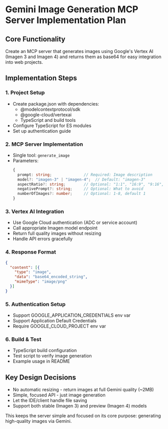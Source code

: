 # Gemini Image Generation MCP Server Implementation Plan

## Core Functionality
Create an MCP server that generates images using Google's Vertex AI (Imagen 3 and Imagen 4) and returns them as base64 for easy integration into web projects.

## Implementation Steps

### 1. Project Setup
- Create package.json with dependencies:
  - @modelcontextprotocol/sdk
  - @google-cloud/vertexai
  - TypeScript and build tools
- Configure TypeScript for ES modules
- Set up authentication guide

### 2. MCP Server Implementation
- Single tool: `generate_image`
- Parameters:
  ```typescript
  {
    prompt: string;              // Required: Image description
    model?: "imagen-3" | "imagen-4";  // Default: "imagen-3"
    aspectRatio?: string;        // Optional: "1:1", "16:9", "9:16", etc.
    negativePrompt?: string;     // Optional: What to avoid
    numberOfImages?: number;     // Optional: 1-8, default 1
  }
  ```

### 3. Vertex AI Integration
- Use Google Cloud authentication (ADC or service account)
- Call appropriate Imagen model endpoint
- Return full quality images without resizing
- Handle API errors gracefully

### 4. Response Format
```json
{
  "content": [{
    "type": "image",
    "data": "base64_encoded_string",
    "mimeType": "image/png"
  }]
}
```

### 5. Authentication Setup
- Support GOOGLE_APPLICATION_CREDENTIALS env var
- Support Application Default Credentials
- Require GOOGLE_CLOUD_PROJECT env var

### 6. Build & Test
- TypeScript build configuration
- Test script to verify image generation
- Example usage in README

## Key Design Decisions
- No automatic resizing - return images at full Gemini quality (~2MB)
- Simple, focused API - just image generation
- Let the IDE/client handle file saving
- Support both stable (Imagen 3) and preview (Imagen 4) models

This keeps the server simple and focused on its core purpose: generating high-quality images via Gemini.
